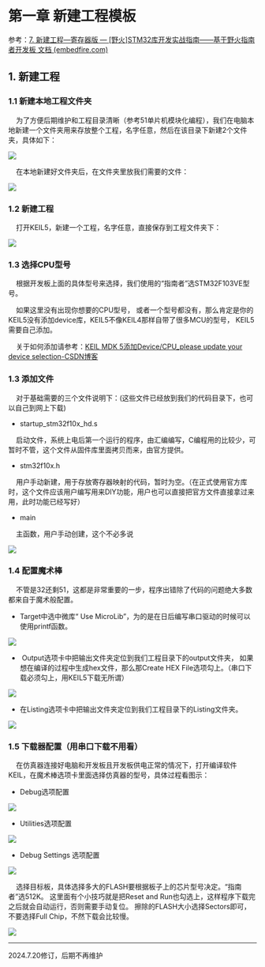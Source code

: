 # 第一章 新建工程模板

  参考：[7. 新建工程—寄存器版 — [野火]STM32库开发实战指南——基于野火指南者开发板 文档 (embedfire.com)](https://doc.embedfire.com/mcu/stm32/f103zhinanzhe/std/zh/latest/book/Newproject_register.html)

## 1. 新建工程

### 1.1 新建本地工程文件夹

    为了方便后期维护和工程目录清晰（参考51单片机模块化编程），我们在电脑本地新建一个文件夹用来存放整个工程，名字任意，然后在该目录下新建2个文件夹，具体如下：

![](https://doc.embedfire.com/mcu/stm32/f103zhinanzhe/std/zh/latest/_images/Newpro016.png)

    在本地新建好文件夹后，在文件夹里放我们需要的文件：

![](https://doc.embedfire.com/mcu/stm32/f103zhinanzhe/std/zh/latest/_images/Newpro021.png)

### 1.2 新建工程

    打开KEIL5，新建一个工程，名字任意，直接保存到工程文件夹下：

![](https://doc.embedfire.com/mcu/stm32/f103zhinanzhe/std/zh/latest/_images/Newpro0031.jpeg)

### 1.3 选择CPU型号

    根据开发板上面的具体型号来选择，我们使用的“指南者”选STM32F103VE型号。

    如果这里没有出现你想要的CPU型号， 或者一个型号都没有，那么肯定是你的KEIL5没有添加device库，KEIL5不像KEIL4那样自带了很多MCU的型号， KEIL5需要自己添加。

    关于如何添加请参考：[KEIL MDK 5添加Device/CPU_please update your device selection-CSDN博客](https://blog.csdn.net/peakguy/article/details/52024494)

### 1.3 添加文件

    对于基础需要的三个文件说明下：(这些文件已经放到我们的代码目录下，也可以自己到网上下载)

- startup_stm32f10x_hd.s

    启动文件，系统上电后第一个运行的程序，由汇编编写，C编程用的比较少，可暂时不管，这个文件从固件库里面拷贝而来，由官方提供。

- stm32f10x.h

    用户手动新建，用于存放寄存器映射的代码，暂时为空。（在正式使用官方库时，这个文件应该用户编写用来DIY功能，用户也可以直接把官方文件直接拿过来用，此时功能已经写好）

- main

    主函数，用户手动创建，这个不必多说

![](https://doc.embedfire.com/mcu/stm32/f103zhinanzhe/std/zh/latest/_images/Newpro0061.png)

### 1.4 配置魔术棒

    不管是32还剩51，这都是非常重要的一步，程序出错除了代码的问题绝大多数都来自于魔术般配置。

- Target中选中微库“ Use MicroLib”，为的是在日后编写串口驱动的时候可以使用printf函数。 

![](https://doc.embedfire.com/mcu/stm32/f103zhinanzhe/std/zh/latest/_images/Newpro007.jpeg)

-  Output选项卡中把输出文件夹定位到我们工程目录下的output文件夹， 如果想在编译的过程中生成hex文件，那么那Create HEX File选项勾上。（串口下载必须勾上，用KEIL5下载无所谓）

![](https://doc.embedfire.com/mcu/stm32/f103zhinanzhe/std/zh/latest/_images/Newpro008.jpeg)

- 在Listing选项卡中把输出文件夹定位到我们工程目录下的Listing文件夹。

![](https://doc.embedfire.com/mcu/stm32/f103zhinanzhe/std/zh/latest/_images/Newpro0091.png)

### 1.5 下载器配置（用串口下载不用看）

    在仿真器连接好电脑和开发板且开发板供电正常的情况下，打开编译软件KEIL，在魔术棒选项卡里面选择仿真器的型号，具体过程看图示：

- Debug选项配置

![](https://doc.embedfire.com/mcu/stm32/f103zhinanzhe/std/zh/latest/_images/Newpro0101.png)

- Utilities选项配置

![](https://doc.embedfire.com/mcu/stm32/f103zhinanzhe/std/zh/latest/_images/Newpro0111.png)

- Debug Settings 选项配置

![](https://doc.embedfire.com/mcu/stm32/f103zhinanzhe/std/zh/latest/_images/Newpro0121.png)

    选择目标板，具体选择多大的FLASH要根据板子上的芯片型号决定。“指南者”选512K。 这里面有个小技巧就是把Reset and Run也勾选上，这样程序下载完之后就会自动运行，否则需要手动复位。 擦除的FLASH大小选择Sectors即可，不要选择Full Chip，不然下载会比较慢。

![](https://doc.embedfire.com/mcu/stm32/f103zhinanzhe/std/zh/latest/_images/Newpro0131.png)

---

2024.7.20修订，后期不再维护
